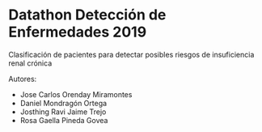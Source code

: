 # Datathon Detección de Enfermedades 2019
Clasificación de pacientes para detectar posibles riesgos de insuficiencia renal crónica

Autores:
+ Jose Carlos Orenday Miramontes
+ Daniel Mondragón Ortega
+ Josthing Ravi Jaime Trejo
+ Rosa Gaella Pineda Govea
